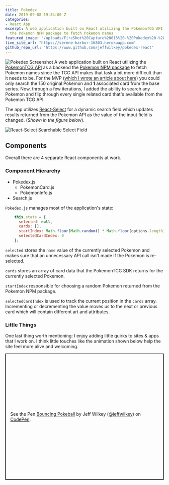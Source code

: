 ```yaml
---
title: Pokedex
date: 2019-09-08 19:34:00 Z
categories:
- React App
excerpt: A web application built on React utilizing the PokemonTCG API as a backend
  the Pokemon NPM package to fetch Pokemon names
featured_image: "/uploads/FireShot%20Capture%20013%20-%20Pokedex%20-%20serene-harbor-16803.herokuapp.com.png"
live_site_url: "https://serene-harbor-16803.herokuapp.com"
github_repo_url: "https://www.github.com/jeffwilkey/pokedex-react"
---
```


![Pokedex Screenshot](/uploads/FireShot%20Capture%20013%20-%20Pokedex%20-%20serene-harbor-16803.herokuapp.com.png)
A web application built on React utilizing the [PokemonTCG API](https://pokemontcg.io) as a backend the [Pokemon NPM package](https://www.npmjs.com/package/pokemon) to fetch Pokemon names since the TCG API makes that task a bit more difficult than it needs to be. For the MVP ([which I wrote an article about here](https://dev.to/jeffwilkey/creating-a-simple-pokemon-card-displayer-in-react-3l78)) you could only search the 150 original Pokemon and **1** associated card from the base series. Now, through a few iterations, I added the ability to search any Pokemon and flip through every single related card that's available from the Pokemon TCG API.

The app utilizes [React-Select](https://react-select.com) for a dynamic search field which updates results returned from the Pokemon API as the value of the input field is changed. (*Shown in the figure below*).

![React-Select Searchable Select Field](/uploads/peuy4y8u56fbl5si1axl.png)

## Components

Overall there are 4 separate React components at work.

### Component Hierarchy

* Pokedex.js
  * PokemonCard.js
  * PokemonInfo.js
* Search.js

`Pokedex.js` manages most of the application's state:

``` javascript
    this.state = {
      selected: null,
      cards: [],
      startIndex: Math.floor(Math.random() * Math.floor(options.length)),
      selectedCardIndex: 0
    };
```

`selected` stores the `name` value of the currently selected Pokemon and makes sure that an unnecessary API call isn't made if the Pokemon is re-selected.

`cards` stores an array of card data that the PokemonTCG SDK returns for the currently selected Pokemon.

`startIndex` responsible for choosing a random Pokemon returned from the Pokemon NPM package.

`selectedCardIndex` is used to track the current position in the `cards` array. Incrementing or decrementing the value moves us to the next or previous card which will contain different art and attributes.

### Little Things
One last thing worth mentioning: I enjoy adding little quirks to sites & apps that I work on. I think little touches like the animation shown below help the site feel more alive and welcoming.

<p class="codepen" data-height="400" data-theme-id="light" data-default-tab="css,result" data-user="jeffwilkey" data-slug-hash="qBWPjKm" style="height: 400px; box-sizing: border-box; display: flex; align-items: center; justify-content: center; border: 2px solid; margin: 1em 0; padding: 1em;" data-pen-title="Bouncing Pokeball">
  <span>See the Pen <a href="https://codepen.io/jeffwilkey/pen/qBWPjKm/">
  Bouncing Pokeball</a> by Jeff Wilkey (<a href="https://codepen.io/jeffwilkey">@jeffwilkey</a>)
  on <a href="https://codepen.io">CodePen</a>.</span>
</p>
<script async src="https://static.codepen.io/assets/embed/ei.js"></script>